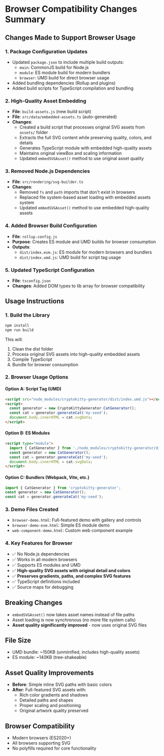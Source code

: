 # Browser Compatibility Changes Summary

## Changes Made to Support Browser Usage

### 1. **Package Configuration Updates**
- Updated `package.json` to include multiple build outputs:
  - `main`: CommonJS build for Node.js
  - `module`: ES module build for modern bundlers
  - `browser`: UMD build for direct browser usage
- Added bundling dependencies (Rollup and plugins)
- Added build scripts for TypeScript compilation and bundling

### 2. **High-Quality Asset Embedding**
- **File**: `build-assets.js` (new build script)
- **File**: `src/data/embedded-assets.ts` (auto-generated)
- **Changes**: 
  - Created a build script that processes original SVG assets from `assets/` folder
  - Extracts the full SVG content while preserving quality, colors, and details
  - Generates TypeScript module with embedded high-quality assets
  - Maintains original viewBox and scaling information
  - Updated `embedSVGAsset()` method to use original asset quality

### 3. **Removed Node.js Dependencies**
- **File**: `src/rendering/svg-builder.ts`
- **Changes**: 
  - Removed `fs` and `path` imports that don't exist in browsers
  - Replaced file system-based asset loading with embedded assets system
  - Updated `embedSVGAsset()` method to use embedded high-quality assets

### 4. **Added Browser Build Configuration**
- **File**: `rollup.config.js`
- **Purpose**: Creates ES module and UMD builds for browser consumption
- **Outputs**:
  - `dist/index.esm.js`: ES module for modern browsers and bundlers
  - `dist/index.umd.js`: UMD build for script tag usage

### 5. **Updated TypeScript Configuration**
- **File**: `tsconfig.json`
- **Changes**: Added DOM types to lib array for browser compatibility

## Usage Instructions

### 1. **Build the Library**
```bash
npm install
npm run build
```

This will:
1. Clean the dist folder
2. Process original SVG assets into high-quality embedded assets
3. Compile TypeScript
4. Bundle for browser consumption

### 2. **Browser Usage Options**

#### Option A: Script Tag (UMD)
```html
<script src="node_modules/cryptokitty-generator/dist/index.umd.js"></script>
<script>
  const generator = new CryptoKittyGenerator.CatGenerator();
  const cat = generator.generateCat('my-seed');
  document.body.innerHTML = cat.svgData;
</script>
```

#### Option B: ES Modules
```html
<script type="module">
  import { CatGenerator } from './node_modules/cryptokitty-generator/dist/index.esm.js';
  const generator = new CatGenerator();
  const cat = generator.generateCat('my-seed');
  document.body.innerHTML = cat.svgData;
</script>
```

#### Option C: Bundlers (Webpack, Vite, etc.)
```javascript
import { CatGenerator } from 'cryptokitty-generator';
const generator = new CatGenerator();
const cat = generator.generateCat('my-seed');
```

### 3. **Demo Files Created**
- `browser-demo.html`: Full-featured demo with gallery and controls
- `browser-demo-esm.html`: Simple ES module demo
- `web-component-demo.html`: Custom web component example

### 4. **Key Features for Browser**
- ✅ No Node.js dependencies
- ✅ Works in all modern browsers
- ✅ Supports ES modules and UMD
- ✅ **High-quality SVG assets with original detail and colors**
- ✅ **Preserves gradients, paths, and complex SVG features**
- ✅ TypeScript definitions included
- ✅ Source maps for debugging

## Breaking Changes
- `embedSVGAsset()` now takes asset names instead of file paths
- Asset loading is now synchronous (no more file system calls)
- **Asset quality significantly improved** - now uses original SVG files

## File Size
- UMD bundle: ~150KB (unminified, includes high-quality assets)
- ES module: ~140KB (tree-shakeable)

## Asset Quality Improvements
- **Before**: Simple inline SVG paths with basic colors
- **After**: Full-featured SVG assets with:
  - Rich color gradients and shadows
  - Detailed paths and shapes
  - Proper scaling and positioning
  - Original artwork quality preserved

## Browser Compatibility
- Modern browsers (ES2020+)
- All browsers supporting SVG
- No polyfills required for core functionality
